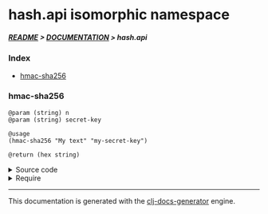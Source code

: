 
# hash.api isomorphic namespace

##### [README](../../../README.md) > [DOCUMENTATION](../../COVER.md) > hash.api

### Index

- [hmac-sha256](#hmac-sha256)

### hmac-sha256

```
@param (string) n
@param (string) secret-key
```

```
@usage
(hmac-sha256 "My text" "my-secret-key")
```

```
@return (hex string)
```

<details>
<summary>Source code</summary>

```
(defn hmac-sha256
  [n secret-key]
  #?(:clj (-> n (mac/hash {:key secret-key :alg :hmac+sha256})
                (codecs/bytes->hex))))
```

</details>

<details>
<summary>Require</summary>

```
(ns my-namespace (:require [hash.api :refer [hmac-sha256]]))

(hash.api/hmac-sha256 ...)
(hmac-sha256          ...)
```

</details>

---

This documentation is generated with the [clj-docs-generator](https://github.com/bithandshake/clj-docs-generator) engine.

